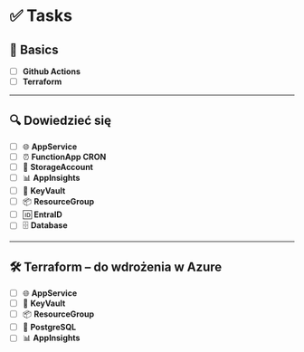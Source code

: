 # ✅ Tasks

## 🚀 Basics
- [ ] **Github Actions**  
- [ ] **Terraform**  

---

## 🔍 Dowiedzieć się
- [ ] 🌐 **AppService**  
- [ ] ⏰ **FunctionApp CRON**  
- [ ] 💾 **StorageAccount**  
- [ ] 📊 **AppInsights**  
- [ ] 🔑 **KeyVault**  
- [ ] 📦 **ResourceGroup**  
- [ ] 🆔 **EntraID**  
- [ ] 🗄️ **Database**  

---

## 🛠️ Terraform – do wdrożenia w Azure
- [ ] 🌐 **AppService**  
- [ ] 🔑 **KeyVault**  
- [ ] 📦 **ResourceGroup**  
- [ ] 🐘 **PostgreSQL**  
- [ ] 📊 **AppInsights**  
